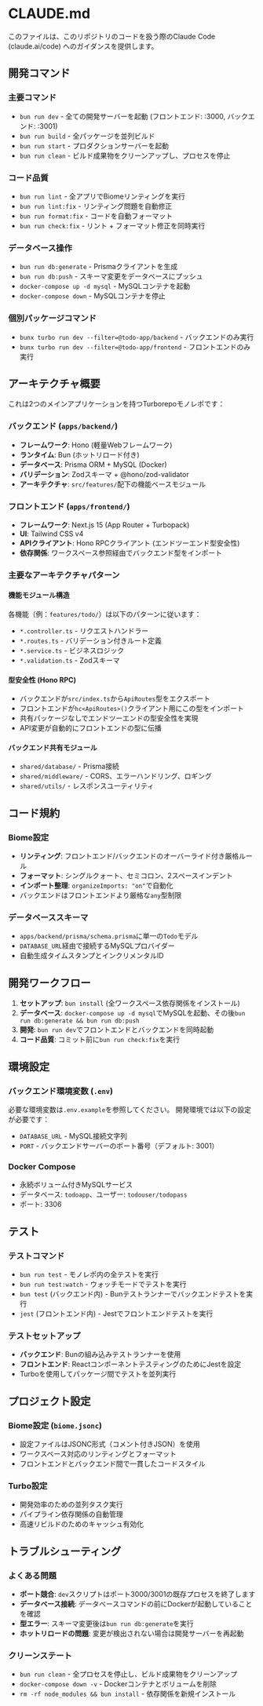 # CLAUDE.md

このファイルは、このリポジトリのコードを扱う際のClaude Code (claude.ai/code) へのガイダンスを提供します。
## 開発コマンド

### 主要コマンド
- `bun run dev` - 全ての開発サーバーを起動 (フロントエンド: :3000, バックエンド: :3001)
- `bun run build` - 全パッケージを並列ビルド
- `bun run start` - プロダクションサーバーを起動
- `bun run clean` - ビルド成果物をクリーンアップし、プロセスを停止

### コード品質
- `bun run lint` - 全アプリでBiomeリンティングを実行
- `bun run lint:fix` - リンティング問題を自動修正
- `bun run format:fix` - コードを自動フォーマット
- `bun run check:fix` - リント + フォーマット修正を同時実行

### データベース操作
- `bun run db:generate` - Prismaクライアントを生成
- `bun run db:push` - スキーマ変更をデータベースにプッシュ
- `docker-compose up -d mysql` - MySQLコンテナを起動
- `docker-compose down` - MySQLコンテナを停止

### 個別パッケージコマンド
- `bunx turbo run dev --filter=@todo-app/backend` - バックエンドのみ実行
- `bunx turbo run dev --filter=@todo-app/frontend` - フロントエンドのみ実行

## アーキテクチャ概要

これは2つのメインアプリケーションを持つTurborepoモノレポです：

### バックエンド (`apps/backend/`)
- **フレームワーク**: Hono (軽量Webフレームワーク)
- **ランタイム**: Bun (ホットリロード付き)
- **データベース**: Prisma ORM + MySQL (Docker)
- **バリデーション**: Zodスキーマ + @hono/zod-validator
- **アーキテクチャ**: `src/features/`配下の機能ベースモジュール

### フロントエンド (`apps/frontend/`)
- **フレームワーク**: Next.js 15 (App Router + Turbopack)
- **UI**: Tailwind CSS v4
- **APIクライアント**: Hono RPCクライアント (エンドツーエンド型安全性)
- **依存関係**: ワークスペース参照経由でバックエンド型をインポート

### 主要なアーキテクチャパターン

#### 機能モジュール構造
各機能（例：`features/todo/`）は以下のパターンに従います：
- `*.controller.ts` - リクエストハンドラー
- `*.routes.ts` - バリデーション付きルート定義
- `*.service.ts` - ビジネスロジック
- `*.validation.ts` - Zodスキーマ

#### 型安全性 (Hono RPC)
- バックエンドが`src/index.ts`から`ApiRoutes`型をエクスポート
- フロントエンドが`hc<ApiRoutes>()`クライアント用にこの型をインポート
- 共有パッケージなしでエンドツーエンドの型安全性を実現
- API変更が自動的にフロントエンドの型に伝播

#### バックエンド共有モジュール
- `shared/database/` - Prisma接続
- `shared/middleware/` - CORS、エラーハンドリング、ロギング
- `shared/utils/` - レスポンスユーティリティ

## コード規約

### Biome設定
- **リンティング**: フロントエンド/バックエンドのオーバーライド付き厳格ルール
- **フォーマット**: シングルクォート、セミコロン、2スペースインデント
- **インポート整理**: `organizeImports: "on"`で自動化
- バックエンドはフロントエンドより厳格な`any`型制限

### データベーススキーマ
- `apps/backend/prisma/schema.prisma`に単一の`Todo`モデル
- `DATABASE_URL`経由で接続するMySQLプロバイダー
- 自動生成タイムスタンプとインクリメンタルID

## 開発ワークフロー

1. **セットアップ**: `bun install` (全ワークスペース依存関係をインストール)
2. **データベース**: `docker-compose up -d mysql`でMySQLを起動、その後`bun run db:generate && bun run db:push`
3. **開発**: `bun run dev`でフロントエンドとバックエンドを同時起動
4. **コード品質**: コミット前に`bun run check:fix`を実行

## 環境設定

### バックエンド環境変数 (`.env`)
必要な環境変数は`.env.example`を参照してください。
開発環境では以下の設定が必要です：
- `DATABASE_URL` - MySQL接続文字列
- `PORT` - バックエンドサーバーのポート番号（デフォルト: 3001）

### Docker Compose
- 永続ボリューム付きMySQLサービス
- データベース: `todoapp`、ユーザー: `todouser/todopass`
- ポート: 3306

## テスト

### テストコマンド
- `bun run test` - モノレポ内の全テストを実行
- `bun run test:watch` - ウォッチモードでテストを実行
- `bun test` (バックエンド内) - Bunテストランナーでバックエンドテストを実行
- `jest` (フロントエンド内) - Jestでフロントエンドテストを実行

### テストセットアップ
- **バックエンド**: Bunの組み込みテストランナーを使用
- **フロントエンド**: ReactコンポーネントテスティングのためにJestを設定
- Turboを使用してパッケージ間でテストを並列実行

## プロジェクト設定

### Biome設定 (`biome.jsonc`)
- 設定ファイルはJSONC形式（コメント付きJSON）を使用
- ワークスペース対応のリンティングとフォーマット
- フロントエンドとバックエンド間で一貫したコードスタイル

### Turbo設定
- 開発効率のための並列タスク実行
- パイプライン依存関係の自動管理
- 高速リビルドのためのキャッシュ有効化

## トラブルシューティング

### よくある問題
- **ポート競合**: `dev`スクリプトはポート3000/3001の既存プロセスを終了します
- **データベース接続**: データベースコマンドの前にDockerが起動していることを確認
- **型エラー**: スキーマ変更後は`bun run db:generate`を実行
- **ホットリロードの問題**: 変更が検出されない場合は開発サーバーを再起動

### クリーンステート
- `bun run clean` - 全プロセスを停止し、ビルド成果物をクリーンアップ
- `docker-compose down -v` - Dockerコンテナとボリュームを削除
- `rm -rf node_modules && bun install` - 依存関係を新規インストール